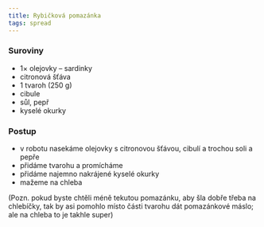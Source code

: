 ```yaml
---
title: Rybičková pomazánka
tags: spread
---
```


### Suroviny
- 1× olejovky – sardinky
- citronová šťáva
- 1 tvaroh (250 g)
- cibule
- sůl, pepř
- kyselé okurky

### Postup
- v robotu nasekáme olejovky s citronovou šťávou, cibulí a trochou soli a pepře
- přidáme tvarohu a promícháme
- přidáme najemno nakrájené kyselé okurky
- mažeme na chleba

(Pozn. pokud byste chtěli méně tekutou pomazánku, aby šla dobře třeba na chlebíčky, tak by asi pomohlo místo části tvarohu dát pomazánkové máslo; ale na chleba to je takhle super)
